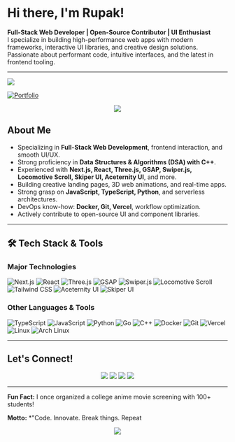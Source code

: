 # Hi there, I'm Rupak! 

**Full-Stack Web Developer | Open-Source Contributor | UI Enthusiast**  
I specialize in building high-performance web apps with modern frameworks, interactive UI libraries, and creative design solutions. Passionate about performant code, intuitive interfaces, and the latest in frontend tooling.

---
![](https://komarev.com/ghpvc/?username=rupak1005&color=green&style=for-the-badge&label=VISITOR+COUNT&base=926)

[![Portfolio](https://img.shields.io/badge/Portfolio-Click%20Here-blue?style=for-the-badge)](https://rupak-s.netlify.app/)

<p align="center">
  <img src="https://readme-typing-svg.herokuapp.com/?font=Fira+Code&weight=800&size=22&pause=2000&color=F79400&width=550&lines=Next.js+|+Three.js+|+GSAP+|+Framer+Motion"/>
</p>

##  About Me
- Specializing in **Full-Stack Web Development**, frontend interaction, and smooth UI/UX.
- Strong proficiency in **Data Structures & Algorithms (DSA) with C++**.
- Experienced with **Next.js, React, Three.js, GSAP, Swiper.js, Locomotive Scroll, Skiper UI, Aceternity UI**, and more.
- Building creative landing pages, 3D web animations, and real-time apps.
- Strong grasp on **JavaScript, TypeScript, Python**, and serverless architectures.
- DevOps know-how: **Docker, Git, Vercel**, workflow optimization.
- Actively contribute to open-source UI and component libraries.

---

## 🛠 Tech Stack & Tools

###  Major Technologies
![Next.js](https://img.shields.io/badge/Next.js-000000?style=flat&logo=next.js&logoColor=white)
![React](https://img.shields.io/badge/React-20232A?style=for-the-badge&logo=react&logoColor=61DAFB)
![Three.js](https://img.shields.io/badge/Three.js-000000?style=flat&logo=threedotjs&logoColor=white)
![GSAP](https://img.shields.io/badge/GSAP-88CE02?style=flat&logo=greensock&logoColor=white)
![Swiper.js](https://img.shields.io/badge/Swiper.js-6332F6?style=flat&logo=swiper&logoColor=white)
![Locomotive Scroll](https://img.shields.io/badge/Locomotive%20Scroll-000000?style=flat&logo=)
![Tailwind CSS](https://img.shields.io/badge/Tailwind_CSS-38B2AC?style=flat&logo=tailwind-css&logoColor=white)
![Aceternity UI](https://img.shields.io/badge/Aceternity%20UI-%23000000?style=flat&logo=data:image/svg+xml;base64,&logoColor=white)
![Skiper UI](https://img.shields.io/badge/Skiper%20UI-000?style=flat&logo=data:image/svg+xml;base64,&logoColor=white)

###  Other Languages & Tools
![TypeScript](https://img.shields.io/badge/TypeScript-007ACC?style=flat&logo=typescript&logoColor=white)
![JavaScript](https://img.shields.io/badge/JavaScript-F7DF1E?style=flat&logo=javascript&logoColor=black)
![Python](https://img.shields.io/badge/Python-3776AB?style=flat&logo=python&logoColor=white)
![Go](https://img.shields.io/badge/Go-00ADD8?style=flat&logo=go&logoColor=white)
![C++](https://img.shields.io/badge/C++-00599C?style=flat&logo=c%2B%2B&logoColor=white)
![Docker](https://img.shields.io/badge/Docker-2496ED?style=flat&logo=docker&logoColor=white)
![Git](https://img.shields.io/badge/Git-F05032?style=flat&logo=git&logoColor=white)
![Vercel](https://img.shields.io/badge/Vercel-000000?style=flat&logo=vercel&logoColor=white)
![Linux](https://img.shields.io/badge/Linux-FCC624?style=flat&logo=linux&logoColor=black)
![Arch Linux](https://img.shields.io/badge/Arch_Linux-1793D1?style=flat&logo=arch-linux&logoColor=white)

---

##  Let's Connect!

<p align="center">
  <a href="mailto:rupak1005saini@gmail.com"><img src="https://img.shields.io/badge/gmail-rupak1005saini%40gmail.com-red?style=for-the-badge&logo=gmail&logoColor=white"/></a>
  <a href="https://linkedin.com/in/rupak1005"><img src="https://img.shields.io/badge/LinkedIn-0077B5?style=for-the-badge&logo=linkedin&logoColor=white"/></a>
  <a href="https://twitter.com/rupak1005"><img src="https://img.shields.io/badge/Twitter-1DA1F2?style=for-the-badge&logo=twitter&logoColor=white"/></a>
  <a href="https://github.com/rupak1005"><img src="https://img.shields.io/badge/GitHub-181717?style=for-the-badge&logo=github&logoColor=white"/></a>
</p>

---

**Fun Fact:** I once organized a college anime movie screening with 100+ students!

**Motto:** *"Code. Innovate. Break things. Repeat

<p align="center">
  <img src="https://github-readme-streak-stats.herokuapp.com?user=rupak1005&theme=radical&hide_border=true&background=000000"/>
</p>
